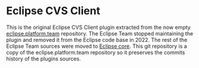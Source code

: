 # Eclipse CVS Client

This is the original Eclipse CVS Client plugin extracted from the now empty [eclipse.platform.team](https://github.com/eclipse-platform/eclipse.platform.team) repository. The Eclipse Team stopped maintaining the plugin and removed it from the Eclipse code base in 2022. The rest of the Eclipse Team sources were moved to [Eclipse core](https://github.com/eclipse-platform/eclipse.platform). This git repository is a copy of the eclipse.platform.team repository so it preserves the commits history of the plugins sources.